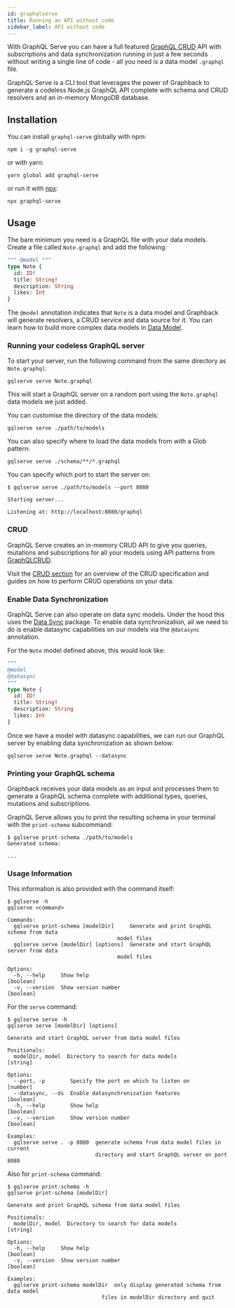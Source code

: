 ```yaml
---
id: graphqlserve
title: Running an API without code
sidebar_label: API without code
---
```


With GraphQL Serve you can have a full featured [GraphQL CRUD](https://graphqlcrud.org/) API with subscriptions and data synchronization running in just a few seconds without writing a single line of code - all you need is a data model `.graphql` file.

GraphQL Serve is a CLI tool that leverages the power of Graphback to generate a codeless Node.js GraphQL API complete with schema and CRUD resolvers and an in-memory MongoDB database. 

## Installation

You can install `graphql-serve` globally with npm:

```shell
npm i -g graphql-serve
```

or with yarn:

```shell
yarn global add graphql-serve
```

or run it with [npx](https://www.npmjs.com/package/npx): 

```shell
npx graphql-serve
```

## Usage

The bare minimum you need is a GraphQL file with your data models. Create a file called `Note.graphql` and add the following:

```graphql
""" @model """
type Note {
  id: ID!
  title: String!
  description: String
  likes: Int
}
```

The `@model` annotation indicates that `Note` is a data model and Graphback will generate resolvers, a CRUD service and data source for it. You can learn how to build more complex data models in [Data Model](../model/datamodel#model).

### Running your codeless GraphQL server

To start your server, run the following command from the same directory as `Note.graphql`:

```shell
gqlserve serve Note.graphql
```

This will start a GraphQL server on a random port using the `Note.graphql` data models we just added.

You can customise the directory of the data models:

```shell
gqlserve serve ./path/to/models
```

You can also specify where to load the data models from with a Glob pattern:

```shell
gqlserve serve ./schema/**/*.graphql
```

You can specify which port to start the server on:

```shell
$ gqlserve serve ./path/to/models --port 8080

Starting server...

Listening at: http://localhost:8080/graphql
```

### CRUD

GraphQL Serve creates an in-memory CRUD API to give you queries, mutations and subscriptions for all your models using API patterns from [GraphQLCRUD](https://graphqlcrud.org).

Visit the [CRUD section](../crud/overview) for an overview of the CRUD specification and guides on how to perform CRUD operations on your data.

### Enable Data Synchronization

GraphQL Serve can also operate on data sync models. Under the hood this uses the [Data Sync](../datasync/intro) package. 
To enable data synchronization, all we need to do is enable datasync capabilities on our models via the `@datasync` annotation.

For the `Note` model defined above, this would look like: 

```graphql
""" 
@model
@datasync 
"""
type Note {
  id: ID!
  title: String!
  description: String
  likes: Int
}
```

Once we have a model with datasync capabilities, we can run our GraphQL server by enabling data synchronization as shown below:

```shell
gqlserve serve Note.graphql --datasync
```
 
### Printing your GraphQL schema

Graphback receives your data models as an input and processes them to generate a GraphQL schema complete with additional types, queries, mutations and subscriptions.

GraphQL Serve allows you to print the resulting schema in your terminal with the `print-schema` subcommand:

```shell
$ gqlserve print-schema ./path/to/models
Generated schema:

...
```

### Usage Information

This information is also provided with the command itself:

```shell
$ gqlserve -h
gqlserve <command>

Commands:
  gqlserve print-schema [modelDir]     Generate and print GraphQL schema from data
                                   model files
  gqlserve serve [modelDir] [options]  Generate and start GraphQL server from data
                                   model files

Options:
  -h, --help     Show help                                             [boolean]
  -v, --version  Show version number                                   [boolean]
```

For the `serve` command:

```shell
$ gqlserve serve -h
gqlserve serve [modelDir] [options]

Generate and start GraphQL server from data model files

Positionals:
  modelDir, model  Directory to search for data models                  [string]

Options:
  --port, -p        Specify the port on which to listen on              [number]
  --datasync, --ds  Enable datasynchronization features                [boolean]
  -h, --help        Show help                                          [boolean]
  -v, --version     Show version number                                [boolean]

Examples:
  gqlserve serve . -p 8080  generate schema from data model files in current
                            directory and start GraphQL server on port 8080
```

Also for `print-schema` command:

```shell
$ gqlserve print-schema -h
gqlserve print-schema [modelDir]

Generate and print GraphQL schema from data model files

Positionals:
  modelDir, model  Directory to search for data models                  [string]

Options:
  -h, --help     Show help                                             [boolean]
  -v, --version  Show version number                                   [boolean]

Examples:
  gqlserve print-schema modelDir  only display generated schema from data model
                              files in modelDir directory and quit
```
